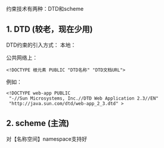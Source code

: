 约束技术有两种：DTD和scheme

## 1. DTD (较老，现在少用)

DTD约束的引入方式：
本地：
<!DOCTYPE 根元素 SYSTEM "xxx.dtd">
公共网络上：
```
<!DOCTYPE 根元素 PUBLIC "DTD名称" "DTD文档URL">
```

例如：
```
<!DOCTYPE web-app PUBLIC
 "-//Sun Microsystems, Inc.//DTD Web Application 2.3//EN"
 "http://java.sun.com/dtd/web-app_2_3.dtd" >
```

## 2. scheme (主流)

对【名称空间】namespace支持好

